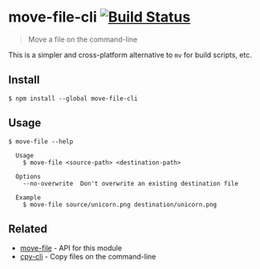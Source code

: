 # move-file-cli [![Build Status](https://travis-ci.org/sindresorhus/move-file-cli.svg?branch=master)](https://travis-ci.org/sindresorhus/move-file-cli)

> Move a file on the command-line

This is a simpler and cross-platform alternative to `mv` for build scripts, etc.


## Install

```
$ npm install --global move-file-cli
```


## Usage

```
$ move-file --help

  Usage
    $ move-file <source-path> <destination-path>

  Options
    --no-overwrite  Don't overwrite an existing destination file

  Example
    $ move-file source/unicorn.png destination/unicorn.png
```


## Related

- [move-file](https://github.com/sindresorhus/move-file) - API for this module
- [cpy-cli](https://github.com/sindresorhus/cpy-cli) - Copy files on the command-line